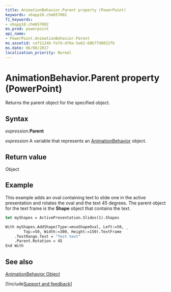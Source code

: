 ```yaml
---
title: AnimationBehavior.Parent property (PowerPoint)
keywords: vbapp10.chm657002
f1_keywords:
- vbapp10.chm657002
ms.prod: powerpoint
api_name:
- PowerPoint.AnimationBehavior.Parent
ms.assetid: cef1124b-fe7d-df0a-5a62-68b77d8022fb
ms.date: 06/08/2017
localization_priority: Normal
---
```



# AnimationBehavior.Parent property (PowerPoint)

Returns the parent object for the specified object.


## Syntax

_expression_.**Parent**

_expression_ A variable that represents an [AnimationBehavior](PowerPoint.AnimationBehavior.md) object.


## Return value

Object


## Example

This example adds an oval containing text to slide one in the active presentation and rotates the oval and the text 45 degrees. The parent object for the text frame is the  **Shape** object that contains the text.


```vb
Set myShapes = ActivePresentation.Slides(1).Shapes

With myShapes.AddShape(Type:=msoShapeOval, Left:=50, _
        Top:=50, Width:=300, Height:=150).TextFrame
    .TextRange.Text = "Test text"
    .Parent.Rotation = 45
End With
```


## See also


[AnimationBehavior Object](PowerPoint.AnimationBehavior.md)

[!include[Support and feedback](~/includes/feedback-boilerplate.md)]